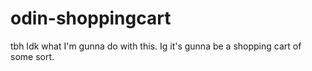 # odin-shoppingcart
tbh Idk what I'm gunna do with this. Ig it's gunna be a shopping cart of some sort.
